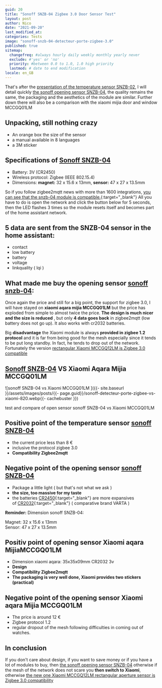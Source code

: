 ```yaml
---
guid: 20
title: "Sonoff SNZB-04 Zigbee 3.0 Door Sensor Test"
layout: post
author: Nico
date: "2021-09-20"
last_modified_at:
categories: Tests
image: "sonoff-snzb-04-detecteur-porte-zigbee-3.0"
published: true
sitemap:
  changefreq: #always hourly daily weekly monthly yearly never
  exclude: #'yes' or 'no'
  priority: #between 0.0 to 1.0, 1.0 high priority
  lastmod: # date to end modification
locale: en_GB
---
```

That's after the [presentation of the temperature sensor SNZB-02](https://www.haade.fr/blog/tests/test-capteur-temperature-et-humidite-sonoff-snzb-02/), I will detail quickly [the sonoff opening sensor SNZB-04](https://www.haade.fr/produit/controleur-ouverture-porte-sonoff-snzb-04-zigbee/), the quality remains the same, the packaging and the aesthetics of the module are similar. Further down there will also be a comparison with the xiaomi mijia door and window MCCGQ01LM

## Unpacking, still nothing crazy

- An orange box the size of the sensor
- a manual available in 8 languages
- a 3M sticker

## Specifications of [Sonoff SNZB-04](https://www.haade.fr/produit/controleur-ouverture-porte-sonoff-snzb-04-zigbee/)

- Battery: 3V (CR2450)
- Wireless protocol: Zigbee (IEEE 802.15.4)
- Dimensions: **magnet:** 32 x 15.6 x 13mm, **sensor:** 47 x 27 x 13.5mm

So if you follow zigbee2mqtt news with more than 1600 integrations, [you can see that the snzb-04 module is compatible.](https://www.zigbee2mqtt.io/devices/SNZB-04.html){:target="_blank"} All you have to do is open the network and click the button below for 5 seconds, then the LED flashes 3 times so the module resets itself and becomes part of the home assistant network.

## 5 data are sent from the SNZB-04 sensor in the home assistant:

- contact
- low battery
- battery
- voltage
- linkquality ( lqi )

## What made me buy the opening sensor [sonoff snzb-04](https://www.haade.fr/produit/controleur-ouverture-porte-sonoff-snzb-04-zigbee/):

Once again the price and still for a big point, the support for zigbee 3.0, I will have stayed on **xiaomi aqara mijia MCCGQ01LM** but the price has exploded from simple to almost twice the price. **The design is much nicer and the size is reduced** , but only **4 data goes back** in zigbee2mqtt (low battery does not go up). It also works with cr2032 batteries.

Big **disadvantage** the Xiaomi module is always **provided in zigbee 1.2 protocol** and it is far from being good for the mesh especially since it tends to be put long standby. In fact, he tends to drop out of the network. Fortunately the version [rectangular Xiaomi MCCGQ12LM is Zigbee 3.0 compatible](https://www.haade.fr/produit/capteur-de-porte-aqara-par-xiaomi-zigbee-3-0/)

## [Sonoff SNZB-04](https://www.haade.fr/produit/controleur-ouverture-porte-sonoff-snzb-04-zigbee/) VS Xiaomi Aqara Mijia MCCGQ01LM

![sonoff SNZB-04 vs Xiaomi MCCGQ01LM ]({{- site.baseurl }}/assets/images/posts/{{- page.guid}}/sonoff-detecteur-porte-zigbee-vs-xiaomi-820.webp{{- cachebuster }})

test and compare of open sensor sonoff SNZB-04 vs Xiaomi MCCGQ01LM

## Positive point of the temperature sensor [sonoff SNZB-04](https://www.haade.fr/produit/controleur-ouverture-porte-sonoff-snzb-04-zigbee/)

- the current price less than 8 €
- inclusive the protocol zigbee 3.0
- **Compatibility Zigbee2mqtt**

## Negative point of the opening sensor [sonoff SNZB-04](https://www.haade.fr/produit/controleur-ouverture-porte-sonoff-snzb-04-zigbee/)

- Package a little light ( but that's not what we ask )
- **the size, too massive for my taste**
- the batteries [CR2450](https://amzn.to/3mGXoJA){:target="_blank"} are more expansives of [CR2032](https://amzn.to/2WpZ1QB){:target="_blank"} ( comparative brand VARTA )

**Reminder:** Dimension sonoff SNZB-04:

Magnet: 32 x 15.6 x 13mm  
Sensor: 47 x 27 x 13.5mm

## Positiv point of opening sensor Xiaomi aqara MijiaMCCGQ01LM

- Dimension xiaomi aqara: 35x35x09mm CR2032 3v
- **Design**
- **Compatibility Zigbee2mqtt**
- **The packaging is very well done, Xiaomi provides two stickers (practical)**

## Negative point of the opening sensor Xiaomi aqara Mijia MCCGQ01LM

- The price is around 12 €
- Zigbee protocol 1.2
- regular dropout of the mesh following difficulties in coming out of watches.

## In conclusion

If you don't care about design, if you want to save money or if you have a lot of modules to buy, then [the sonoff opening sensor SNZB-04](https://www.haade.fr/produit/controleur-ouverture-porte-sonoff-snzb-04-zigbee/) otherwise if the mesh of the network does not scare you **then switch to Xiaomi**, otherwise [the new one Xiaomi MCCGQ12LM rectangular aperture sensor is Zigbee 3.0 compatibility](https://www.haade.fr/produit/capteur-de-porte-aqara-par-xiaomi-zigbee-3-0/)

